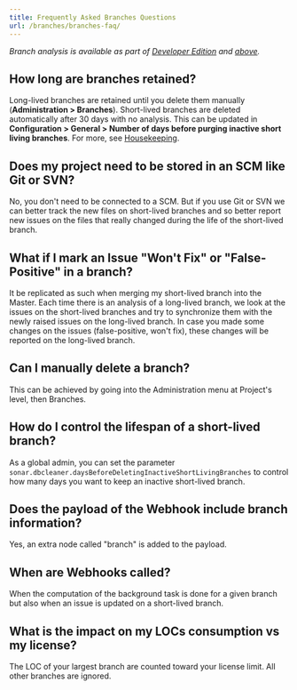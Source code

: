 ```yaml
---
title: Frequently Asked Branches Questions
url: /branches/branches-faq/
---
```


<!-- sonarqube -->

_Branch analysis is available as part of [Developer Edition](https://redirect.sonarsource.com/editions/developer.html) and [above](https://www.sonarsource.com/plans-and-pricing/)._

<!-- /sonarqube -->


## How long are branches retained?  
Long-lived branches are retained until you delete them manually (**Administration > Branches**).
Short-lived branches are deleted automatically after 30 days with no analysis.
This can be updated in **Configuration > General > Number of days before purging inactive short living branches**. For more, see [Housekeeping](/instance-administration/housekeeping/).

## Does my project need to be stored in an SCM like Git or SVN?  
No, you don't need to be connected to a SCM. But if you use Git or SVN we can better track the new files on short-lived branches and so better report new issues on the files that really changed during the life of the short-lived branch.

## What if I mark an Issue "Won't Fix" or "False-Positive" in a branch?
It be replicated as such when merging my short-lived branch into the Master. Each time there is an analysis of a long-lived branch, we look at the issues on the short-lived branches and try to synchronize them with the newly raised issues on the long-lived branch. In case you made some changes on the issues (false-positive, won't fix), these changes will be reported on the long-lived branch.

## Can I manually delete a branch?  
This can be achieved by going into the Administration menu at Project's level, then Branches.

## How do I control the lifespan of a short-lived branch?  
As a global admin, you can set the parameter `sonar.dbcleaner.daysBeforeDeletingInactiveShortLivingBranches` to control how many days you want to keep an inactive short-lived branch.

## Does the payload of the Webhook include branch information?  
Yes, an extra node called "branch" is added to the payload.

## When are Webhooks called?  
When the computation of the background task is done for a given branch but also when an issue is updated on a short-lived branch.

## What is the impact on my LOCs consumption vs my license?  
The LOC of your largest branch are counted toward your license limit. All other branches are ignored.  

